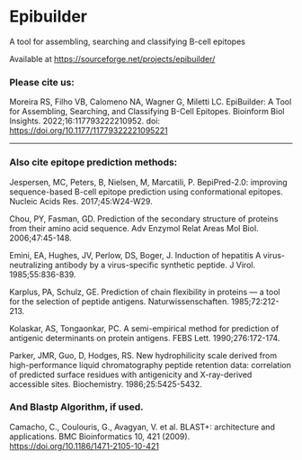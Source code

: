 # Epibuilder
A tool for assembling, searching and classifying B-cell epitopes

Available at https://sourceforge.net/projects/epibuilder/

### Please cite us:

Moreira RS, Filho VB, Calomeno NA, Wagner G, Miletti LC.
EpiBuilder: A Tool for Assembling, Searching, and Classifying B-Cell Epitopes. 
Bioinform Biol Insights. 2022;16:117793222210952. doi: https://doi.org/10.1177/11779322221095221


---

### Also cite epitope prediction methods:

Jespersen, MC, Peters, B, Nielsen, M, Marcatili, P. BepiPred-2.0: improving sequence-based B-cell epitope prediction using conformational epitopes. Nucleic Acids Res. 2017;45:W24-W29.

Chou, PY, Fasman, GD. Prediction of the secondary structure of proteins from their amino acid sequence. Adv Enzymol Relat Areas Mol Biol. 2006;47:45-148.

Emini, EA, Hughes, JV, Perlow, DS, Boger, J. Induction of hepatitis A virus-neutralizing antibody by a virus-specific synthetic peptide. J Virol. 1985;55:836-839.

Karplus, PA, Schulz, GE. Prediction of chain flexibility in proteins — a tool for the selection of peptide antigens. Naturwissenschaften. 1985;72:212-213.

Kolaskar, AS, Tongaonkar, PC. A semi-empirical method for prediction of antigenic determinants on protein antigens. FEBS Lett. 1990;276:172-174.

Parker, JMR, Guo, D, Hodges, RS. New hydrophilicity scale derived from high-performance liquid chromatography peptide retention data: correlation of predicted surface residues with antigenicity and X-ray-derived accessible sites. Biochemistry. 1986;25:5425-5432.

### And Blastp Algorithm, if used.

Camacho, C., Coulouris, G., Avagyan, V. et al. BLAST+: architecture and applications. BMC Bioinformatics 10, 421 (2009). https://doi.org/10.1186/1471-2105-10-421
